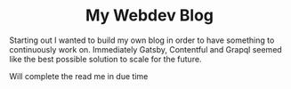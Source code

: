 <h1 align="center">My Webdev Blog</h1>

<p>
  Starting out I wanted to build my own blog in order to have something to continuously work on. Immediately Gatsby, Contentful and Grapql seemed like the best possible solution to scale for the future. 
</p>

<p>Will complete the read me in due time</p>
